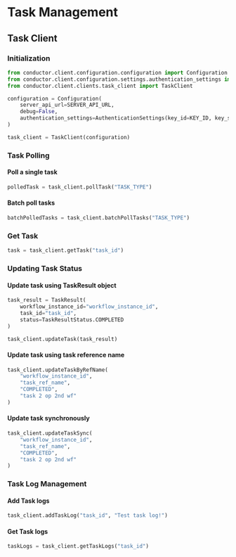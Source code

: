 # Task Management

## Task Client

### Initialization
```python
from conductor.client.configuration.configuration import Configuration
from conductor.client.configuration.settings.authentication_settings import AuthenticationSettings
from conductor.client.clients.task_client import TaskClient

configuration = Configuration(
    server_api_url=SERVER_API_URL,
    debug=False,
    authentication_settings=AuthenticationSettings(key_id=KEY_ID, key_secret=KEY_SECRET)
)

task_client = TaskClient(configuration)
```

### Task Polling
#### Poll a single task
```python
polledTask = task_client.pollTask("TASK_TYPE")
```

#### Batch poll tasks
```python
batchPolledTasks = task_client.batchPollTasks("TASK_TYPE")
```

### Get Task
```python
task = task_client.getTask("task_id")
```

### Updating Task Status

#### Update task using TaskResult object
```python
task_result = TaskResult(
    workflow_instance_id="workflow_instance_id",
    task_id="task_id",
    status=TaskResultStatus.COMPLETED
)

task_client.updateTask(task_result)
```

#### Update task using task reference name
```python
task_client.updateTaskByRefName(
    "workflow_instance_id",
    "task_ref_name",
    "COMPLETED",
    "task 2 op 2nd wf"
)
```

#### Update task synchronously
```python
task_client.updateTaskSync(
    "workflow_instance_id",
    "task_ref_name",
    "COMPLETED",
    "task 2 op 2nd wf"
)
```

### Task Log Management

#### Add Task logs
```python
task_client.addTaskLog("task_id", "Test task log!")
```

#### Get Task logs
```python
taskLogs = task_client.getTaskLogs("task_id")
```
